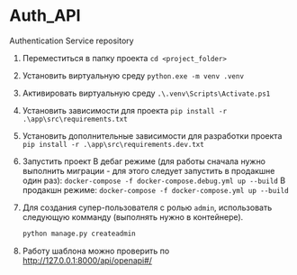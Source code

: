 # Auth_API
Authentication Service repository
1. Переместиться в папку проекта
```cd <project_folder>```

2. Установить виртуальную среду
```python.exe -m venv .venv```

3. Активировать виртуальную среду
```.\.venv\Scripts\Activate.ps1```

4. Установить зависимости для проекта
```pip install -r .\app\src\requirements.txt```

5. Установить дополнительные зависимости для разработки проекта
```pip install -r .\app\src\requirements.dev.txt```

6. Запустить проект
В дебаг режиме (для работы сначала нужно выполнить миграции - для этого следует запустить в продакшне один раз):
```docker-compose -f docker-compose.debug.yml up --build```
В продакшн режиме:
```docker-compose -f docker-compose.yml up --build```

7. Для создания супер-пользователя с ролью `admin`, использовать следующую комманду (выполнять нужно в контейнере).

   ```bash
   python manage.py createadmin
   ```

8. Работу шаблона можно проверить по http://127.0.0.1:8000/api/openapi#/
